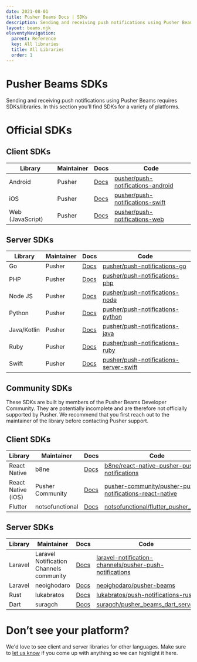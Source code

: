 ```yaml
---
date: 2021-08-01
title: Pusher Beams Docs | SDKs
description: Sending and receiving push notifications using Pusher Beams requires SDKs/libraries. Check out our comprehensive list of libraries and get started with Beams.
layout: beams.njk
eleventyNavigation:
  parent: Reference
  key: All libraries
  title: All Libraries
  order: 1
---
```


# Pusher Beams SDKs

Sending and receiving push notifications using Pusher Beams requires SDKs/libraries. In this section you'll find SDKs for a variety of platforms.

# Official SDKs

## Client SDKs

| Library          | Maintainer | Docs                                  | Code                                                                                      |
| ---------------- | ---------- | ------------------------------------- | ----------------------------------------------------------------------------------------- |
| Android          | Pusher     | [Docs](/docs/beams/reference/android) | [pusher/push-notifications-android](https://github.com/pusher/push-notifications-android) |
| iOS              | Pusher     | [Docs](/docs/beams/reference/ios)     | [pusher/push-notifications-swift](https://github.com/pusher/push-notifications-swift)     |
| Web (JavaScript) | Pusher     | [Docs](/docs/beams/reference/web)     | [pusher/push-notifications-web](https://github.com/pusher/push-notifications-web)         |

## Server SDKs

| Library     | Maintainer | Docs                                                 | Code                                                                                                |
| ----------- | ---------- | ---------------------------------------------------- | --------------------------------------------------------------------------------------------------- |
| Go          | Pusher     | [Docs](/docs/beams/reference/server-sdk-go)          | [pusher/push-notifications-go](https://github.com/pusher/push-notifications-go)                     |
| PHP         | Pusher     | [Docs](/docs/beams/reference/server-sdk-php)         | [pusher/push-notifications-php](https://github.com/pusher/push-notifications-php)                   |
| Node JS     | Pusher     | [Docs](/docs/beams/reference/server-sdk-node)        | [pusher/push-notifications-node](https://github.com/pusher/push-notifications-node)                 |
| Python      | Pusher     | [Docs](/docs/beams/reference/server-sdk-python)      | [pusher/push-notifications-python](https://github.com/pusher/push-notifications-python)             |
| Java/Kotlin | Pusher     | [Docs](/docs/beams/reference/server-sdk-java-kotlin) | [pusher/push-notifications-java](https://github.com/pusher/push-notifications-java)                 |
| Ruby        | Pusher     | [Docs](/docs/beams/reference/server-sdk-ruby)        | [pusher/push-notifications-ruby](https://github.com/pusher/push-notifications-ruby)                 |
| Swift       | Pusher     | [Docs](/docs/beams/reference/server-sdk-swift)       | [pusher/push-notifications-server-swift](https://github.com/pusher/push-notifications-server-swift) |

## Community SDKs

These SDKs are built by members of the Pusher Beams Developer Community. They are potentially incomplete and are therefore not officially supported by Pusher. We recommend that you first reach out to the maintainer of the library before contacting Pusher support.

## Client SDKs

| Library            | Maintainer       | Docs                                                                               | Code                                                                                                                                  |
| ------------------ | ---------------- | ---------------------------------------------------------------------------------- | ------------------------------------------------------------------------------------------------------------------------------------- |
| React Native       | b8ne             | [Docs](https://github.com/b8ne/react-native-pusher-push-notifications)             | [b8ne/react-native-pusher-push-notifications](https://github.com/b8ne/react-native-pusher-push-notifications)                         |
| React Native (iOS) | Pusher Community | [Docs](https://github.com/pusher-community/pusher-push-notifications-react-native) | [pusher-community/pusher-push-notifications-react-native](https://github.com/pusher-community/pusher-push-notifications-react-native) |
| Flutter            | notsofunctional  | [Docs](https://github.com/notsofunctional/flutter_pusher_beams)                    | [notsofunctional/flutter_pusher_beams](https://github.com/notsofunctional/flutter_pusher_beams)                                       |

## Server SDKs

| Library | Maintainer                              | Docs                                                                         | Code                                                                                                                                  |
| ------- | --------------------------------------- | ---------------------------------------------------------------------------- | ------------------------------------------------------------------------------------------------------------------------------------- |
| Laravel | Laravel Notification Channels community | [Docs](https://laravel-notification-channels.com/pusher-push-notifications/) | [laravel-notification-channels/pusher-push-notifications](https://github.com/laravel-notification-channels/pusher-push-notifications) |
| Laravel | neoighodaro                             | [Docs](https://github.com/neoighodaro/pusher-beams)                          | [neoighodaro/pusher-beams](https://github.com/neoighodaro/pusher-beams)                                                               |
| Rust    | lukabratos                              | [Docs](https://github.com/lukabratos/push-notifications-rust)                | [lukabratos/push-notifications-rust](https://github.com/lukabratos/push-notifications-rust)                                           |
| Dart    | suragch                                 | [Docs](https://github.com/suragch/pusher_beams_dart_server)                  | [suragch/pusher_beams_dart_server](https://github.com/suragch/pusher_beams_dart_server)                                               |

# Don’t see your platform?

We'd love to see client and server libraries for other languages. Make sure to [let us know](https://support.pusher.com/hc/en-us/requests/new) if you come up with anything so we can highlight it here.
